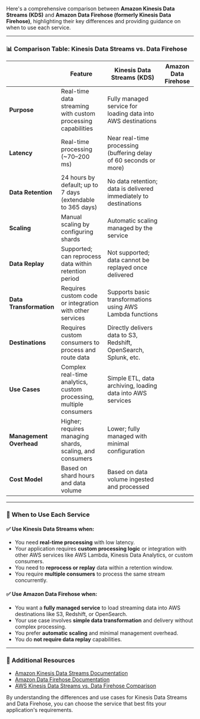 Here's a comprehensive comparison between **Amazon Kinesis Data Streams (KDS)** and **Amazon Data Firehose (formerly Kinesis Data Firehose)**, highlighting their key differences and providing guidance on when to use each service.

---

### 📊 Comparison Table: Kinesis Data Streams vs. Data Firehose

|                         | Feature                                                            | **Kinesis Data Streams (KDS)**                                    | **Amazon Data Firehose** |
| ----------------------- | ------------------------------------------------------------------ | ----------------------------------------------------------------- | ------------------------ |
| **Purpose**             | Real-time data streaming with custom processing capabilities       | Fully managed service for loading data into AWS destinations      |
| **Latency**             | Real-time processing (~70–200 ms)                                  | Near real-time processing (buffering delay of 60 seconds or more) |
| **Data Retention**      | 24 hours by default; up to 7 days (extendable to 365 days)         | No data retention; data is delivered immediately to destinations  |
| **Scaling**             | Manual scaling by configuring shards                               | Automatic scaling managed by the service                          |
| **Data Replay**         | Supported; can reprocess data within retention period              | Not supported; data cannot be replayed once delivered             |
| **Data Transformation** | Requires custom code or integration with other services            | Supports basic transformations using AWS Lambda functions         |
| **Destinations**        | Requires custom consumers to process and route data                | Directly delivers data to S3, Redshift, OpenSearch, Splunk, etc.  |
| **Use Cases**           | Complex real-time analytics, custom processing, multiple consumers | Simple ETL, data archiving, loading data into AWS services        |
| **Management Overhead** | Higher; requires managing shards, scaling, and consumers           | Lower; fully managed with minimal configuration                   |
| **Cost Model**          | Based on shard hours and data volume                               | Based on data volume ingested and processed                       |

---

### 🧭 When to Use Each Service

#### ✅ Use **Kinesis Data Streams** when:

- You need **real-time processing** with low latency.
- Your application requires **custom processing logic** or integration with other AWS services like AWS Lambda, Kinesis Data Analytics, or custom consumers.
- You need to **reprocess or replay** data within a retention window.
- You require **multiple consumers** to process the same stream concurrently.

#### ✅ Use **Amazon Data Firehose** when:

- You want a **fully managed service** to load streaming data into AWS destinations like S3, Redshift, or OpenSearch.
- Your use case involves **simple data transformation** and delivery without complex processing.
- You prefer **automatic scaling** and minimal management overhead.
- You do **not require data replay** capabilities.

---

### 🔗 Additional Resources

- [Amazon Kinesis Data Streams Documentation](https://docs.aws.amazon.com/kinesis/latest/dev/introduction.html)
- [Amazon Data Firehose Documentation](https://docs.aws.amazon.com/firehose/latest/dev/what-is-this-service.html)
- [AWS Kinesis Data Streams vs. Data Firehose Comparison](https://jayendrapatil.com/aws-kinesis-data-streams-vs-kinesis-firehose/)

By understanding the differences and use cases for Kinesis Data Streams and Data Firehose, you can choose the service that best fits your application's requirements.
